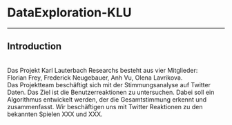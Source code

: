 # DataExploration-KLU
***
## Introduction
<br/>
Das Projekt Karl Lauterbach Researchs besteht aus vier Mitglieder: <br/>
Florian Frey, Frederick Neugebauer, Anh Vu, Olena Lavrikova.<br/>
Das Projektteam beschäftigt sich mit der Stimmungsanalyse auf Twitter Daten. Das Ziel ist die Benutzerreaktionen zu untersuchen. 
Dabei soll ein Algorithmus entwickelt werden, der die Gesamtstimmung erkennt und zusammenfasst. Wir beschäftigen uns mit Twitter Reaktionen zu den bekannten Spielen XXX und XXX.  
